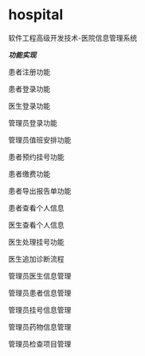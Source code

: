 # hospital
软件工程高级开发技术-医院信息管理系统

***功能实现***

患者注册功能

患者登录功能

医生登录功能

管理员登录功能

管理员值班安排功能

患者预约挂号功能

患者缴费功能

患者导出报告单功能

患者查看个人信息

医生查看个人信息

医生处理挂号功能

医生追加诊断流程

管理员医生信息管理

管理员患者信息管理

管理员挂号信息管理

管理员药物信息管理

管理员检查项目管理
